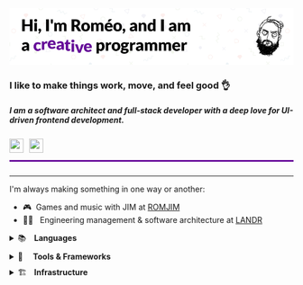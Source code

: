 <img alt="Header image" src="assets/header.gif"/>
<h3>I like to make things work, move, and feel good 👌</h3>
<h4>
    <i>I am a software architect and full-stack developer with a deep love for UI-driven frontend development.</i>
</h4>
<div style="margin: 25px 0; padding-bottom: 10px; display: flex; border-bottom: 3px #660999 solid;">
    <a href="https://discord.com/users/nospoone#5097" style="margin-right: 10px">
        <img height="25" width="25" src="https://simpleicons.vercel.app/discord/7289da" />
    </a>
    <a href="https://linkedin.com/in/nospoone">
        <img height="25" width="25" src="https://simpleicons.vercel.app/linkedin/0077b5" />
    </a>
</div>

---

I'm always making something in one way or another:

- 🎮&nbsp;&nbsp;Games and music with JIM at <a href="https://romjim.games">ROMJIM</a>  
- 👨‍💼&nbsp;&nbsp;&nbsp;Engineering management & software architecture at <a href="https://landr.com">LANDR</a>  

<details style="margin-bottom: 10px">
    <summary>
        <span style="display: inline-block; width: 25px">
            📚
        </span>
        <strong>Languages</strong>
    </summary>
    <div style="margin: 10px 0 30px; display: flex;">
        <img height="32" width="32" alt="Typescript Logo" src="https://cdn.jsdelivr.net/gh/devicons/devicon/icons/typescript/typescript-original.svg" />
        <img style="margin-left: 5px" height="32" width="32" alt="Javascript Logo" src="https://cdn.jsdelivr.net/gh/devicons/devicon/icons/javascript/javascript-original.svg" />
        <img style="margin-left: 5px" height="32" width="32" alt="GraphQL Logo" src="https://cdn.jsdelivr.net/gh/devicons/devicon/icons/graphql/graphql-plain.svg" />
        <img style="margin-left: 5px" height="32" width="32" alt="C# Logo" src="https://cdn.jsdelivr.net/gh/devicons/devicon/icons/csharp/csharp-original.svg" />
        <img style="margin-left: 5px" height="32" width="32" alt="C Logo" src="https://simpleicons.vercel.app/c/000#gh-light-mode-only" />
        <img style="margin-left: 5px" height="32" width="32" alt="C Logo" src="https://simpleicons.vercel.app/c/fff#gh-dark-mode-only" />
        <img style="margin-left: 5px" height="32" width="32" alt="Rust Logo" src="https://simpleicons.vercel.app/rust/000#gh-light-mode-only" />
        <img style="margin-left: 5px" height="32" width="32" alt="Rust Logo" src="https://simpleicons.vercel.app/rust/fff#gh-dark-mode-only" />
        <img style="margin-left: 5px" height="32" width="32" alt="Haxe Logo" src="https://cdn.jsdelivr.net/gh/devicons/devicon/icons/haxe/haxe-original.svg" />
    </div>
</details>

<details style="margin-bottom: 10px">
    <summary>
        <span style="display: inline-block; width: 23px">
            🔨
        </span>
        <strong>Tools & Frameworks</strong>
    </summary>
    <div style="margin: 10px 0 30px; display: flex;">
        <img height="32" width="32" alt="React Logo" src="https://cdn.jsdelivr.net/gh/devicons/devicon/icons/react/react-original.svg" />
        <img style="margin-left: 5px" height="32" width="32" alt="Jest Logo" src="https://cdn.jsdelivr.net/gh/devicons/devicon/icons/jest/jest-plain.svg" />
        <img style="margin-left: 5px" height="32" width="32" alt="Next.js Logo" src="https://simpleicons.vercel.app/nextdotjs/000#gh-light-mode-only" />
        <img style="margin-left: 5px" height="32" width="32" alt="Next.js Logo" src="https://simpleicons.vercel.app/nextdotjs/fff#gh-dark-mode-only" />
        <img style="margin-left: 5px" height="32" width="32" alt="Node.js Logo" src="https://cdn.jsdelivr.net/gh/devicons/devicon/icons/nodejs/nodejs-original.svg" />
        <img style="margin-left: 5px" height="32" width="32" alt="Deno.js Logo" src="https://simpleicons.vercel.app/deno/000#gh-light-mode-only" />
        <img style="margin-left: 5px" height="32" width="32" alt="Deno.js Logo" src="https://simpleicons.vercel.app/deno/fff#gh-dark-mode-only" />
        <img style="margin-left: 5px" height="32" width="32" alt=".NET Core Logo" src="https://cdn.jsdelivr.net/gh/devicons/devicon/icons/dotnetcore/dotnetcore-original.svg" />
        <img style="margin-left: 5px" height="32" width="32" alt="Terraform Logo" src="https://cdn.jsdelivr.net/gh/devicons/devicon/icons/terraform/terraform-original.svg" />
        <img style="margin-left: 5px" height="32" width="32" alt="Unity Logo" src="https://simpleicons.vercel.app/unity/000#gh-light-mode-only" />
        <img style="margin-left: 5px" height="32" width="32" alt="Unity Logo" src="https://simpleicons.vercel.app/unity/fff#gh-dark-mode-only" />
        <img style="margin-left: 5px" height="32" width="32" alt="Arduino Logo" src="https://cdn.jsdelivr.net/gh/devicons/devicon/icons/arduino/arduino-original.svg" />
    </div>
</details>

<details style="margin-bottom: 10px">
    <summary>
        <span style="display: inline-block; width: 25px">
           🏗️ 
        </span>
        <strong>Infrastructure</strong>
    </summary>
    <div style="margin: 10px 0 30px; display: flex;">
        <img height="32" width="32" alt="Kubernetes Logo" src="https://cdn.jsdelivr.net/gh/devicons/devicon/icons/kubernetes/kubernetes-plain.svg" />
        <img style="margin-left: 5px" height="32" width="32" alt="Docker Logo" src="https://cdn.jsdelivr.net/gh/devicons/devicon/icons/docker/docker-plain.svg" />
        <img style="margin-left: 5px" height="32" width="32" alt="GitHub Actions Logo" src="https://simpleicons.vercel.app/githubactions/000#gh-light-mode-only" />
        <img style="margin-left: 5px" height="32" width="32" alt="GitHub Actions Logo" src="https://simpleicons.vercel.app/githubactions/fff#gh-dark-mode-only" />
        <img style="margin-left: 5px" height="32" width="32" alt="AWS Logo" src="https://cdn.jsdelivr.net/gh/devicons/devicon/icons/amazonwebservices/amazonwebservices-original.svg" />
        <img style="margin-left: 5px" height="32" width="32" alt="DO Logo" src="https://cdn.jsdelivr.net/gh/devicons/devicon/icons/digitalocean/digitalocean-original.svg" />
    </div>
</details>
